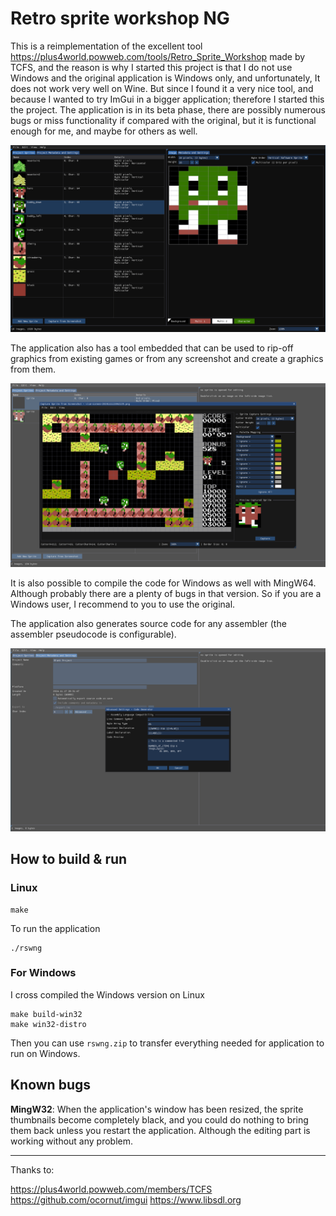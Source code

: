 # Retro sprite workshop NG

This is a reimplementation of the excellent tool https://plus4world.powweb.com/tools/Retro_Sprite_Workshop made by TCFS, and the reason is why I started this project is that I do not use Windows and the original application is Windows only, and unfortunately, It does not work very well on Wine. But since I found it a very nice tool, and because I wanted to try ImGui in a bigger application; therefore I started this the project. The application is in its beta phase, there are possibly numerous bugs or miss functionality if compared with the original, but it is functional enough for me, and maybe for others as well.

![](figures/2024-11-17_20-26.png)

The application also has a tool embedded that can be used to rip-off graphics from existing games or from any screenshot and create a graphics from them.

![](figures/2024-11-17_20-54.png)

It is also possible to compile the code for Windows as well with MingW64. Although probably there are a plenty of bugs in that version. So if you are a Windows user, I recommend to you to use the original.

The application also generates source code for any assembler (the assembler pseudocode is configurable).

![](figures/2024-11-17_20-35.png)

## How to build & run

### Linux

```
make
```

To run the application

```
./rswng
```

### For Windows

I cross compiled the Windows version on Linux

```
make build-win32
make win32-distro
```

Then you can use `rswng.zip` to transfer everything needed for application to run on Windows.

## Known bugs

**MingW32**: When the application's window has been resized, the sprite thumbnails become completely black, and you could do nothing to bring them back unless you restart the application. Although the editing part is working without any problem.

---

Thanks to:

https://plus4world.powweb.com/members/TCFS
https://github.com/ocornut/imgui
https://www.libsdl.org
